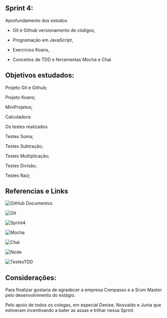 ## Sprint 4:

Aprofundamento dos estudos 

* Git e Github versionamento de códigos,

* Programação em JavaScript,

* Exercicios Koans,

* Conceitos de TDD e ferramentas Mocha e Chai

## Objetivos estudados:

Projeto Git e Github;

Projeto Koans;

MiniProjetos;

Calculadora:

Os testes realizados

Testes Soma; 

Testes Subtração;


Testes Multiplicação;


Testes Divisão;


Testes Raiz;

## Referencias e Links

![GitHub Documentos](https://docs.github.com/get-started)

![Git](https://git-scm.com/downloads)

![Sprint4](https://compasso.sharepoint.com/sites/qa/pb/logicalforest/SitePages/Sprint-4.aspx)

![Mocha](https://mochajs.org/)

![Chai](https://www.chaijs.com/)

![Node](https://nodejs.org/en/download/)

![TestesTDD](https://imasters.com.br/back-end/desenvolvendo-tdd-em-node-js-com-mocha-chai)


## Considerações:

Para finalizar gostaria de agradecer a empresa Compasso e a Srum Master pelo desenvolvimento do estágio. <div> Pelo apoio de todos os colegas, em especial Denise, Nosvaldo e Junia que estiveram  incentivando a bater as assas e trilhar nessa Sprint. 
     

